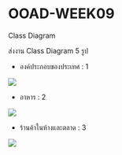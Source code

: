 # OOAD-WEEK09
Class Diagram

  ส่งงาน Class Diagram 5 รูป
   
* องค์ประกอบของประเทศ : 1

![](http://www.plantuml.com/plantuml/img/JOwn3eCm34JtV4L6El03J5ImTECNeX1Lbe9TsKub_XudYDBjzCvtlb4qi9OjkuaAAk-U-julJ5_0c7vmyCzr0mHH3Wg4tUFVKgEnOZ5-PLlH1BhVPF2IwHrQsensCTTEYEekSGwWJydjaxkbvPV4GlYQtPXmjTK7)

* อาหาร : 2

![](http://www.plantuml.com/plantuml/img/SoWkIImgAStDuNBBpqzHiAdHrLN80x9oKf44YZAJaRWPYRb9fKNfgKLS8E2GcfS2r0u0)

* ร้านค้าในห้างและตลาด : 3

![](http://www.plantuml.com/plantuml/img/ZP51JiCm44NNzIbyWTx0YagBw8e5Oe5OJf9fQddiiSPEgnHnTnoYAWOsxFv_u-y_bdSfW-JHarB9sH11mEkE82NzeJPxwDmWF8R-mCIYemrERHv4-Be0mRwSOkbH5l0QnORXA8ZXJzoO9-QcqMzdXFmZTf-qDABwh3P96GKvJn4FltTvHoA-Bat_2HYZIuakBO_M7mKcfPv176PjJDCKJNHNtvItMtt1F626bh2c0mZPhYOdcywrz_C3bojdosLiLpl1n9LrfqwlphjLHtkxmMfRQErBX89s6Fhvpxu0)
